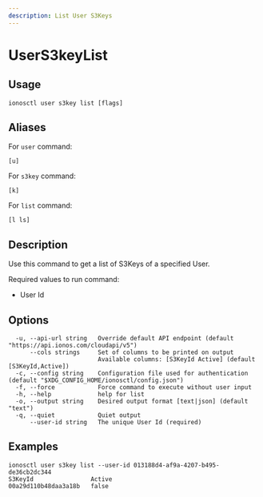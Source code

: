 ```yaml
---
description: List User S3Keys
---
```


# UserS3keyList

## Usage

```text
ionosctl user s3key list [flags]
```

## Aliases

For `user` command:
```text
[u]
```

For `s3key` command:
```text
[k]
```

For `list` command:
```text
[l ls]
```

## Description

Use this command to get a list of S3Keys of a specified User.

Required values to run command:

* User Id

## Options

```text
  -u, --api-url string   Override default API endpoint (default "https://api.ionos.com/cloudapi/v5")
      --cols strings     Set of columns to be printed on output 
                         Available columns: [S3KeyId Active] (default [S3KeyId,Active])
  -c, --config string    Configuration file used for authentication (default "$XDG_CONFIG_HOME/ionosctl/config.json")
  -f, --force            Force command to execute without user input
  -h, --help             help for list
  -o, --output string    Desired output format [text|json] (default "text")
  -q, --quiet            Quiet output
      --user-id string   The unique User Id (required)
```

## Examples

```text
ionosctl user s3key list --user-id 013188d4-af9a-4207-b495-de36cb2dc344 
S3KeyId                Active
00a29d110b48daa3a18b   false
```

